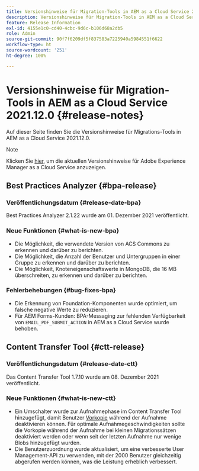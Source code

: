 ```yaml
---
title: Versionshinweise für Migration-Tools in AEM as a Cloud Service 2021.12.0
description: Versionshinweise für Migration-Tools in AEM as a Cloud Service 2021.12.0
feature: Release Information
exl-id: 4155e1c0-cd40-4cbc-9d6c-b106d68a2db5
role: Admin
source-git-commit: 90f7f6209df5f837583a7225940a5984551f6622
workflow-type: ht
source-wordcount: '251'
ht-degree: 100%

---
```


# Versionshinweise für Migration-Tools in AEM as a Cloud Service 2021.12.0 {#release-notes}

Auf dieser Seite finden Sie die Versionshinweise für Migrations-Tools in AEM as a Cloud Service 2021.12.0.

>[!NOTE]
>Klicken Sie [hier](https://experienceleague.adobe.com/docs/experience-manager-cloud-service/release-notes/release-notes/release-notes-current.html?lang=de), um die aktuellen Versionshinweise für Adobe Experience Manager as a Cloud Service anzuzeigen.

## Best Practices Analyzer {#bpa-release}

### Veröffentlichungsdatum {#release-date-bpa}

Best Practices Analyzer 2.1.22 wurde am 01. Dezember 2021 veröffentlicht.

### Neue Funktionen {#what-is-new-bpa}

* Die Möglichkeit, die verwendete Version von ACS Commons zu erkennen und darüber zu berichten.
* Die Möglichkeit, die Anzahl der Benutzer und Untergruppen in einer Gruppe zu erkennen und darüber zu berichten.
* Die Möglichkeit, Knoteneigenschaftswerte in MongoDB, die 16 MB überschreiten, zu erkennen und darüber zu berichten.

### Fehlerbehebungen {#bug-fixes-bpa}

* Die Erkennung von Foundation-Komponenten wurde optimiert, um falsche negative Werte zu reduzieren.
* Für AEM Forms-Kunden: BPA-Messaging zur fehlenden Verfügbarkeit von `EMAIL_PDF_SUBMIT_ACTION` in AEM as a Cloud Service wurde behoben.


## Content Transfer Tool {#ctt-release}

### Veröffentlichungsdatum {#release-date-ctt}

Das Content Transfer Tool 1.7.10 wurde am 08. Dezember 2021 veröffentlicht.

### Neue Funktionen {#what-is-new-ctt}

* Ein Umschalter wurde zur Aufnahmephase im Content Transfer Tool hinzugefügt, damit Benutzer [Vorkopie](https://experienceleague.adobe.com/docs/experience-manager-cloud-service/moving/cloud-migration/content-transfer-tool/handling-large-content-repositories.html?lang=de) während der Aufnahme deaktivieren können. Für optimale Aufnahmegeschwindigkeiten sollte die Vorkopie während der Aufnahme bei kleinen Migrationssätzen deaktiviert werden oder wenn seit der letzten Aufnahme nur wenige Blobs hinzugefügt wurden.
* Die Benutzerzuordnung wurde aktualisiert, um eine verbesserte User Management-API zu verwenden, mit der 2000 Benutzer gleichzeitig abgerufen werden können, was die Leistung erheblich verbessert.
